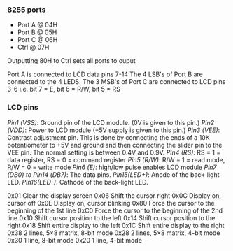### 8255 ports
- Port A @ 04H
- Port B @ 05H
- Port C @ 06H
- Ctrl @ 07H

Outputting 80H to Ctrl sets all ports to ouput

Port A is connected to LCD data pins 7-14
The 4 LSB's of Port B are connected to the 4 LEDS.
The 3 MSB's of Port C are connected to LCD pins 3-6
i.e. bit 7 = E, bit 6 = R/W, bit 5 = RS




### LCD pins

*Pin1 (VSS)*: Ground pin of the LCD module. (0V is given to this pin.)
*Pin2 (VDD)*: Power to LCD module (+5V supply is given to this pin.)
*Pin3 (VEE)*: Contrast adjustment pin. This is done by connecting the ends of a 10K potentiometer to +5V and ground and then connecting the slider pin to the VEE pin. The normal setting is between 0.4V and 0.9V.
*Pin4 (RS)*: RS = 1 = data register, RS = 0 = command register
*Pin5 (R/W)*: R/W = 1 = read mode, R/W = 0 = write mode
*Pin6 (E)*: high/low pulse enables LCD module 
*Pin7 (DB0) to Pin14 (DB7)*: The data pins.
*Pin15(LED+)*: Anode of the back-light LED.
*Pin16(LED-)*: Cathode of the back-light LED.

0x01 	Clear the display screen
0x06 	Shift the cursor right
0x0C 	Display on, cursor off
0x0E 	Display on, cursor blinking
0x80 	Force the cursor to the beginning of the 1st line
0xC0 	Force the cursor to the beginning of the 2nd line
0x10 	Shift cursor position to the left
0x14 	Shift cursor position to the right
0x18 	Shift entire display to the left
0x1C 	Shift entire display to the right
0x38 	2 lines, 5×8 matrix, 8-bit mode
0x28 	2 lines, 5×8 matrix, 4-bit mode
0x30 	1 line, 8-bit mode
0x20 	1 line, 4-bit mode
